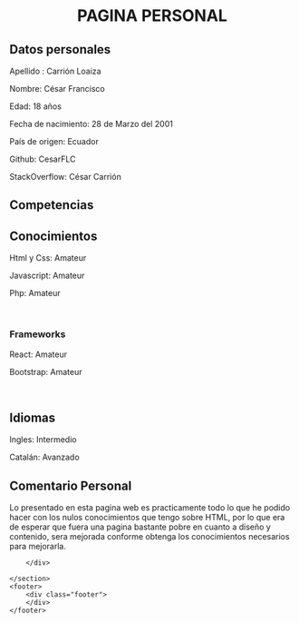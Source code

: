 <html lang="en">
<head>
    <meta charset="UTF-8">
    <meta name="viewport" content="width=device-width, initial-scale=1.0">
    <meta http-equiv="X-UA-Compatible" content="ie=edge">
    <link rel="stylesheet" href="./styles/main.css">
    <H1 align="center"> PAGINA PERSONAL </H1>
</head>
<body>
    <!-- <header>
        <div class="header">
            <ul>
                <li><a href="">Datos personales</a></li>
                <li><a href="">Competencias</a></li>
                <li><a href="">Conoce más</a></li>
            </ul>
        </div>
    </header> -->
    <section>
        <div class="body">
            <h1>Datos personales</h1>  
            <div class="data">  
                <div class="info">
                    <p>Apellido : Carrión Loaiza</p>    
                    <p>Nombre: César Francisco</p> 		
                    <p>Edad: 18 años</p>		
                    <p>Fecha de nacimiento: 28 de Marzo del 2001</p>
                    <p>País de origen: Ecuador</p> 
                    <p>Github: CesarFLC</p>   
                    <p>StackOverflow: César Carrión</p>
                </div>
            </div>
            <h1>Competencias</h1> 				
            <div class="split">
                <h2>Conocimientos</h2>			
                <div class="split">							
                    <p>Html y Css: Amateur</p>	
                    <p>Javascript: Amateur</p>				
                    <p>Php: Amateur</p><br>			
                </div>
                <div class="split">
                    <h3>Frameworks</h3>
                    <p>React: Amateur</p>
                    <p>Bootstrap: Amateur</p><br>
                </div>
                <h2>Idiomas</h2>
                <p>Ingles: Intermedio</p>
                <p>Catalán: Avanzado</p>
            </div>
        </div>
        <h1>Comentario Personal</h1> 				
            <div class="split">
                <p>Lo presentado en esta pagina web es practicamente todo lo que he podido hacer con los nulos conocimientos que tengo sobre HTML, por lo que era de esperar que fuera una pagina bastante pobre en cuanto a diseño y contenido, sera mejorada conforme obtenga los conocimientos necesarios para mejorarla.</p>
                
        </div>

    </section>
    <footer>
        <div class="footer">
        </div>
    </footer>

</body>
</html>
